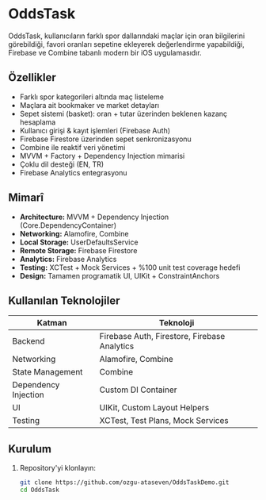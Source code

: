 # OddsTask

OddsTask, kullanıcıların farklı spor dallarındaki maçlar için oran bilgilerini görebildiği, favori oranları sepetine ekleyerek değerlendirme yapabildiği, Firebase ve Combine tabanlı modern bir iOS uygulamasıdır.

## Özellikler

- Farklı spor kategorileri altında maç listeleme
- Maçlara ait bookmaker ve market detayları
- Sepet sistemi (basket): oran + tutar üzerinden beklenen kazanç hesaplama
- Kullanıcı girişi & kayıt işlemleri (Firebase Auth)
- Firebase Firestore üzerinden sepet senkronizasyonu
- Combine ile reaktif veri yönetimi
- MVVM + Factory + Dependency Injection mimarisi
- Çoklu dil desteği (EN, TR)
- Firebase Analytics entegrasyonu

## Mimarî

- **Architecture:** MVVM + Dependency Injection (Core.DependencyContainer)
- **Networking:** Alamofire, Combine
- **Local Storage:** UserDefaultsService
- **Remote Storage:** Firebase Firestore
- **Analytics:** Firebase Analytics
- **Testing:** XCTest + Mock Services + %100 unit test coverage hedefi
- **Design:** Tamamen programatik UI, UIKit + ConstraintAnchors

## Kullanılan Teknolojiler

| Katman | Teknoloji |
|-------|-----------|
| Backend | Firebase Auth, Firestore, Firebase Analytics |
| Networking | Alamofire, Combine |
| State Management | Combine |
| Dependency Injection | Custom DI Container |
| UI | UIKit, Custom Layout Helpers |
| Testing | XCTest, Test Plans, Mock Services |

## Kurulum

1. Repository'yi klonlayın:
   ```bash
   git clone https://github.com/ozgu-ataseven/OddsTaskDemo.git
   cd OddsTask
